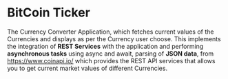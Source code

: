 # BitCoin Ticker

The Currency Converter Application, which fetches current values of the Currencies and displays as per the Currency user choose.
This implements the integration of **REST Services** with the application and performing **asynchronous tasks** using async and await, parsing of **JSON data**, from https://www.coinapi.io/ which provides the REST API services that allows you to get current market values of different Currencies.


